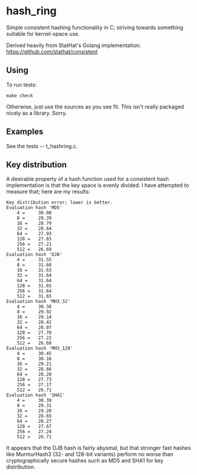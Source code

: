 hash\_ring
=========

Simple consistent hashing functionality in C; striving towards something
suitable for kernel-space use.

Derived heavily from StatHat's Golang implementation:
https://github.com/stathat/consistent

Using
-----

To run tests:

    make check

Otherwise, just use the sources as you see fit. This isn't really packaged
nicely as a library. Sorry.

Examples
--------

See the tests -- t\_hashring.c.

Key distribution
----------------

A desirable property of a hash function used for a consistent hash
implementation is that the key space is evenly divided. I have attempted to
measure that; here are my results:

    Key distribution error; lower is better.
    Evaluation hash 'MD5'
        4 =     30.00
        8 =     29.39
        16 =    28.79
        32 =    28.64
        64 =    27.93
        128 =   27.65
        256 =   27.21
        512 =   26.69
    Evaluation hash 'DJB'
        4 =     31.55
        8 =     31.60
        16 =    31.63
        32 =    31.64
        64 =    31.64
        128 =   31.65
        256 =   31.64
        512 =   31.65
    Evaluation hash 'MH3_32'
        4 =     30.38
        8 =     29.92
        16 =    29.14
        32 =    28.42
        64 =    28.07
        128 =   27.70
        256 =   27.22
        512 =   26.68
    Evaluation hash 'MH3_128'
        4 =     30.45
        8 =     30.16
        16 =    29.21
        32 =    28.66
        64 =    28.20
        128 =   27.73
        256 =   27.17
        512 =   26.71
    Evaluation hash 'SHA1'
        4 =     30.39
        8 =     29.31
        16 =    29.20
        32 =    28.65
        64 =    28.27
        128 =   27.67
        256 =   27.24
        512 =   26.71

It appears that the DJB hash is fairly abysmal, but that stronger fast hashes
like MurmurHash3 (32- and 128-bit variants) perform no worse than
cryptographically secure hashes such as MD5 and SHA1 for key distribution.
